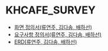 # KHCAFE_SURVEY

- [화면 정의서(류연주, 김다솜, 배하선)](https://github.com/Ryuyeonjoo/Team_Project/blob/main/%ED%99%94%EB%A9%B4%EC%A0%95%EC%9D%98%EC%84%9C_%EA%B9%80%EB%B0%B0%EB%A5%98.pdf)
- [요구사항 정의서(류연주, 김다솜, 배하선)](https://github.com/Ryuyeonjoo/Team_Project/blob/main/Survey/Final/%EC%9A%94%EA%B5%AC%EC%82%AC%ED%95%AD%EC%A0%95%EC%9D%98%EC%84%9C_%EA%B9%80%EB%B0%B0%EB%A5%98.pdf)
- [ERD(류연주, 김다솜, 배하선)](https://github.com/Ryuyeonjoo/Team_Project/blob/main/khcafe_survey.png)
